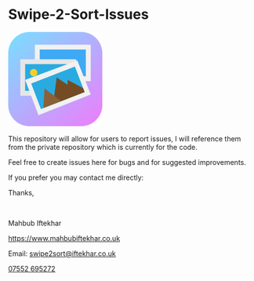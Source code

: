 # Swipe-2-Sort-Issues

![Swuoe 2 Sort](/ic_launcher_web.png)


This repository will allow for users to report issues, I will reference them from the private repository which is currently for the code.

Feel free to create issues here for bugs and for suggested improvements.

If you prefer you may contact me directly:


Thanks,
 <br/>

 <br/>

Mahbub Iftekhar
<p>
<a href="https://www.mahbubiftekhar.co.uk">https://www.mahbubiftekhar.co.uk</a> <br/>

Email: <a href="mailto:swipe2sort@iftekhar.co.uk?Subject=Swipe2Sort" target="_top">swipe2sort@iftekhar.co.uk</a>
 <br/>

 <a href="tel:+7552695272">07552 695272</a>


</p>
